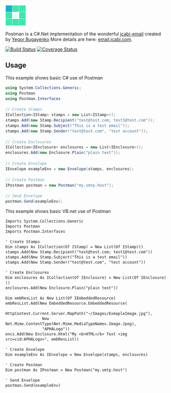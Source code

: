 ![Postman Logo](https://github.com/mattumotu/postman/blob/master/postman.png "Postman Logo")

Postman is a C#.Net implementation of the wonderful [jcabi-email](https://github.com/jcabi/jcabi-email) created by [Yegor Bugayenko](https://github.com/yegor256)
More details are here: [email.jcabi.com](http://email.jcabi.com/).

[![Build Status](https://travis-ci.org/mattumotu/postman.svg?branch=master)](https://travis-ci.org/mattumotu/postman)
[![Coverage Status](https://coveralls.io/repos/github/mattumotu/postman/badge.svg?branch=master)](https://coveralls.io/github/mattumotu/postman?branch=master)

Usage
-----

This example shows basic C# use of Postman

```cs
using System.Collections.Generic;
using Postman
using Postman.Interfaces

// Create Stamps
ICollection<IStamp> stamps = new List<IStamp>();
stamps.Add(new Stamp.Recipient("test@test.com; test1@test.com"));
stamps.Add(new Stamp.Subject("This is a test email"));
stamps.Add(new Stamp.Sender("test@test.com", "test account"));

// Create Enclosures
ICollection<IEnclosure> enclosures = new List<IEnclosure>();
enclosures.Add(new Enclosure.Plain("plain text"));

// Create Envelope
IEnvelope exampleEnv = new Envelope(stamps, enclosures);

// Create Postman
IPostman postman = new Postman("my.smtp.host");

// Send Envelope
postman.Send(exampleEnv);
```

This example shows basic VB.net use of Postman
```vbnet
Imports System.Collections.Generic
Imports Postman
Imports Postman.Interfaces

' Create Stamps
Dim stamps As ICollection(Of IStamp) = New List(Of IStamp)()
stamps.Add(New Stamp.Recipient("test@test.com; test1@test.com"))
stamps.Add(New Stamp.Subject("This is a test email"))
stamps.Add(New Stamp.Sender("test@test.com", "test account"))

' Create Enclosures
Dim enclosures As ICollection(Of IEnclosure) = New List(Of IEnclosure)()
enclosures.Add(New Enclosure.Plain("plain text"))

Dim embResList As New List(Of IEmbeddedResource)
embResList.Add(New EmbeddedResource.EmbeddedResource(
                HttpContext.Current.Server.MapPath("~/Images/ExmapleImage.jpg"),
                New Net.Mime.ContentType(Net.Mime.MediaTypeNames.Image.Jpeg),
                "APHALogo"))
encs.Add(New Enclosure.Html("My <b>HTML</b> Text <img src=cid:APHALogo>", embResList))

' Create Envelope
Dim exampleEnv As IEnvelope = New Envelope(stamps, enclosures)

' Create Postman
Dim postman As IPostman = New Postman("my.smtp.host")

' Send Envelope
postman.Send(exampleEnv)
```
</example>
